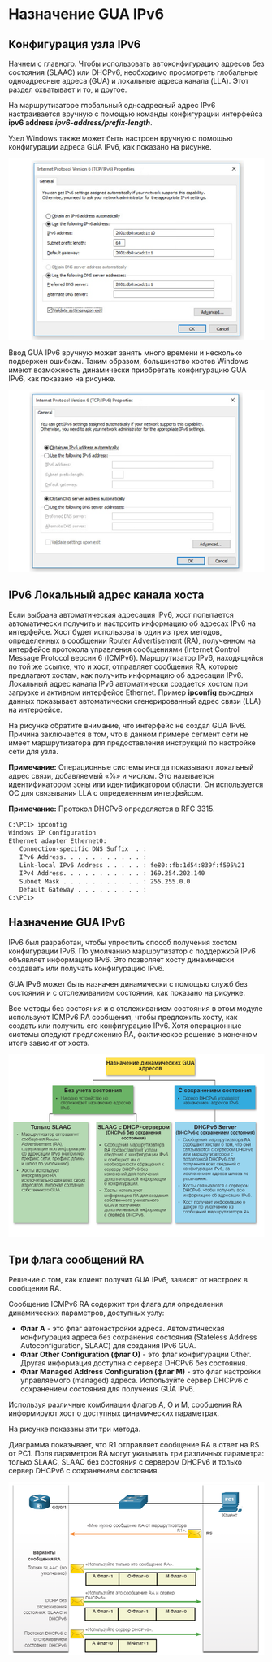 # Назначение GUA IPv6

<!-- 8.1.1 -->
## Конфигурация узла IPv6
Начнем с главного. Чтобы использовать автоконфигурацию адресов без состояния (SLAAC) или DHCPv6, необходимо просмотреть глобальные одноадресные адреса (GUA) и локальные адреса канала (LLA). Этот раздел охватывает и то, и другое.

На маршрутизаторе глобальный одноадресный адрес IPv6 настраивается вручную с помощью команды конфигурации интерфейса **ipv6 address *ipv6-address/prefix-length***.

Узел Windows также может быть настроен вручную с помощью конфигурации адреса GUA IPv6, как показано на рисунке.

![](./assets/8.1.1-1.PNG)
<!-- courses/srwe-dl/af9ece98-34fe-11eb-b1b2-9b1b0c1f7e0d/afb69c58-34fe-11eb-b1b2-9b1b0c1f7e0d/assets/ca0a8210-1c27-11ea-af09-3b2e6521927c.svg -->

Ввод GUA IPv6 вручную может занять много времени и несколько подвержен ошибкам. Таким образом, большинство хостов Windows имеют возможность динамически приобретать конфигурацию GUA IPv6, как показано на рисунке.

![](./assets/8.1.1-2.PNG)
<!-- /courses/srwe-dl/af9ece98-34fe-11eb-b1b2-9b1b0c1f7e0d/afb69c58-34fe-11eb-b1b2-9b1b0c1f7e0d/assets/ca0ad030-1c27-11ea-af09-3b2e6521927c.svg -->

<!-- 8.1.2 -->
## IPv6 Локальный адрес канала хоста
Если выбрана автоматическая адресация IPv6, хост попытается автоматически получить и настроить информацию об адресах IPv6 на интерфейсе. Хост будет использовать один из трех методов, определенных в сообщении Router Advertisement (RA), полученном на интерфейсе протокола управления сообщениями (Internet Control Message Protocol версии 6 (ICMPv6). Маршрутизатор IPv6, находящийся по той же ссылке, что и хост, отправляет сообщения RA, которые предлагают хостам, как получить информацию об адресации IPv6. Локальный адрес канала IPv6 автоматически создается хостом при загрузке и активном интерфейсе Ethernet. Пример **ipconfig** выходных данных показывает автоматически сгенерированный адрес связи (LLA) на интерфейсе.

На рисунке обратите внимание, что интерфейс не создал GUA IPv6. Причина заключается в том, что в данном примере сегмент сети не имеет маршрутизатора для предоставления инструкций по настройке сети для узла.

**Примечание:** Операционные системы иногда показывают локальный адрес связи, добавляемый «%» и числом. Это называется идентификатором зоны или идентификатором области. Он используется ОС для связывания LLA с определенным интерфейсом.

**Примечание:** Протокол DHCPv6 определяется в RFC 3315.

```
C:\PC1> ipconfig
Windows IP Configuration
Ethernet adapter Ethernet0:
   Connection-specific DNS Suffix  . : 
   IPv6 Address. . . . . . . . . . . : 
   Link-local IPv6 Address . . . . . : fe80::fb:1d54:839f:f595%21
   IPv4 Address. . . . . . . . . . . : 169.254.202.140
   Subnet Mask . . . . . . . . . . . : 255.255.0.0
   Default Gateway . . . . . . . . . : 
C:\PC1>
```

<!-- 8.1.3 -->
## Назначение GUA IPv6
IPv6 был разработан, чтобы упростить способ получения хостом конфигурации IPv6. По умолчанию маршрутизатор с поддержкой IPv6 объявляет информацию IPv6. Это позволяет хосту динамически создавать или получать конфигурацию IPv6.

GUA IPv6 может быть назначен динамически с помощью служб без состояния и с отслеживанием состояния, как показано на рисунке.

Все методы без состояния и с отслеживанием состояния в этом модуле используют ICMPv6 RA сообщения, чтобы предложить хосту, как создать или получить его конфигурацию IPv6. Хотя операционные системы следуют предложению RA, фактическое решение в конечном итоге зависит от хоста.

![](./assets/8.1.3.PNG)
<!-- /courses/srwe-dl/af9ece98-34fe-11eb-b1b2-9b1b0c1f7e0d/afb69c58-34fe-11eb-b1b2-9b1b0c1f7e0d/assets/ca0b9382-1c27-11ea-af09-3b2e6521927c.svg -->

<!-- 8.1.4 -->
## Три флага сообщений RA
Решение о том, как клиент получит GUA IPv6, зависит от настроек в сообщении RA.

Сообщение ICMPv6 RA содержит три флага для определения динамических параметров, доступных узлу:

- **Флаг А** - это флаг автонастройки адреса. Автоматическая конфигурация адреса без сохранения состояния (Stateless Address Autoconfiguration, SLAAC) для создания IPv6 GUA.
- **Флаг Other Configuration (флаг O)** - это флаг конфигурации Other. Другая информация доступна с сервера DHCPv6 без состояния.
- **Флаг Managed Address Configuration (флаг M)** - это флаг настройки управляемого (managed) адреса. Используйте сервер DHCPv6 с сохранением состояния для получения GUA IPv6.

Используя различные комбинации флагов A, O и M, сообщения RA информируют хост о доступных динамических параметрах.

На рисунке показаны эти три метода.

Диаграмма показывает, что R1 отправляет сообщение RA в ответ на RS от PC1. Поля параметров RA могут указывать три различных параметра: только SLAAC, SLAAC без состояния с сервером DHCPv6 и только сервер DHCPv6 с сохранением состояния.

![](./assets/8.1.4.PNG)
<!-- /courses/srwe-dl/af9ece98-34fe-11eb-b1b2-9b1b0c1f7e0d/afb69c58-34fe-11eb-b1b2-9b1b0c1f7e0d/assets/ca0c08b1-1c27-11ea-af09-3b2e6521927c.svg -->

<!-- 8.1.5 Проверьте ваше понимание темы - Назначение GUA IPv6 -->
